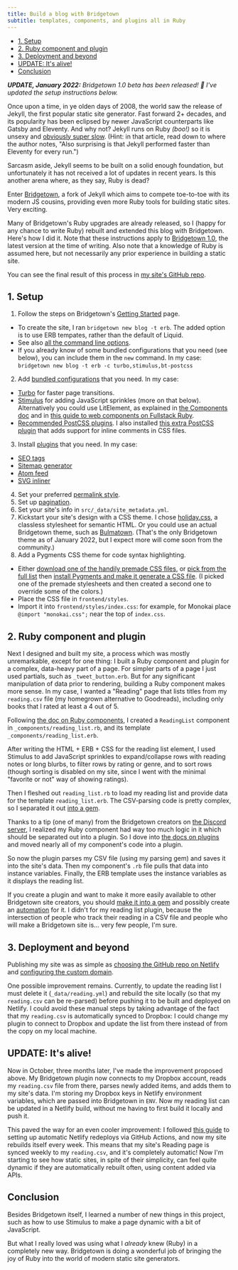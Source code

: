 ```yaml
---
title: Build a blog with Bridgetown
subtitle: templates, components, and plugins all in Ruby
---
```


- [1. Setup](#1-setup)
- [2. Ruby component and plugin](#2-ruby-component-and-plugin)
- [3. Deployment and beyond](#3-deployment-and-beyond)
- [UPDATE: It's alive!](#update-its-alive)
- [Conclusion](#conclusion)

***UPDATE, January 2022:** Bridgetown 1.0 beta has been released! 🎉 I've updated the setup instructions below.*

Once upon a time, in ye olden days of 2008, the world saw the release of Jekyll, the first popular static site generator. Fast forward 2+ decades, and its popularity has been eclipsed by newer JavaScript counterparts like Gatsby and Eleventy. And why not? Jekyll runs on Ruby *(boo!)* so it is unsexy and [obviously super slow](https://css-tricks.com/comparing-static-site-generator-build-times/#jekyll-the-odd-child). (Hint: in that article, read down to where the author notes, "Also surprising is that Jekyll performed faster than Eleventy for every run.")

Sarcasm aside, Jekyll seems to be built on a solid enough foundation, but unfortunately it has not received a lot of updates in recent years. Is this another arena where, as they say, Ruby is dead?

Enter [Bridgetown](https://edge.bridgetownrb.com/), a fork of Jekyll which aims to compete toe-to-toe with its modern JS cousins, providing even more Ruby tools for building static sites. Very exciting.

Many of Bridgetown's Ruby upgrades are already released, so I (happy for any chance to write Ruby) rebuilt and extended this blog with Bridgetown. Here's how I did it. Note that these instructions apply to [Bridgetown 1.0](https://edge.bridgetownrb.com/release/beta-1-is-feature-complete/), the latest version at the time of writing. Also note that a knowledge of Ruby is assumed here, but not necessarily any prior experience in building a static site.

You can see the final result of this process in [my site's GitHub repo](https://github.com/fpsvogel/blog-2021).

## 1. Setup

1. Follow the steps on Bridgetown's [Getting Started](https://edge.bridgetownrb.com/docs) page.
  - To create the site, I ran `bridgetown new blog -t erb`. The added option is to use ERB tempates, rather than the default of Liquid.
  - See also [all the command line options](https://edge.bridgetownrb.com/docs/command-line-usage).
  - If you already know of some bundled configurations that you need (see below), you can include them in the `new` command. In my case: `bridgetown new blog -t erb -c turbo,stimulus,bt-postcss`
2. Add [bundled configurations](https://edge.bridgetownrb.com/docs/bundled-configurations) that you need. In my case:
  - [Turbo](https://edge.bridgetownrb.com/docs/bundled-configurations#turbo) for faster page transitions.
  - [Stimulus](https://edge.bridgetownrb.com/docs/bundled-configurations#stimulus) for adding JavaScript sprinkles (more on that below). Alternatively you could use LitElement, as explained in [the Components doc](https://edge.bridgetownrb.com/docs/components) and in [this guide to web components on Fullstack Ruby](https://www.fullstackruby.dev/fullstack-development/2022/01/04/how-ruby-web-components-work-together/).
  - [Recommended PostCSS plugins](https://edge.bridgetownrb.com/docs/bundled-configurations#bridgetown-recommended-postcss-plugins). I also installed [this extra PostCSS plugin](https://github.com/postcss/postcss-scss#2-inline-comments-for-postcss) that adds support for inline comments in CSS files.
3. Install [plugins](https://edge.bridgetownrb.com/docs/plugins) that you need. In my case:
  - [SEO tags](https://github.com/bridgetownrb/bridgetown-seo-tag)
  - [Sitemap generator](https://github.com/ayushn21/bridgetown-sitemap)
  - [Atom feed](https://github.com/bridgetownrb/bridgetown-feed)
  - [SVG inliner](https://github.com/ayushn21/bridgetown-svg-inliner)
4. Set your preferred [permalink style](https://edge.bridgetownrb.com/docs/content/permalinks).
5. Set up [pagination](https://edge.bridgetownrb.com/docs/content/pagination).
6. Set your site's info in `src/_data/site_metadata.yml`.
7. Kickstart your site's design with a CSS theme. I chose [holiday.css](https://holidaycss.js.org/), a classless stylesheet for semantic HTML. Or you could use an actual Bridgetown theme, such as [Bulmatown](https://github.com/whitefusionhq/bulmatown). (That's the only Bridgetown theme as of January 2022, but I expect more will come soon from the community.)
8. Add a Pygments CSS theme for code syntax highlighting.
  - Either [download one of the handily premade CSS files](https://jwarby.github.io/jekyll-pygments-themes/languages/ruby.html), or [pick from the full list](https://pygments.org/demo/#try) then [install Pygments and make it generate a CSS file](https://stackoverflow.com/a/14989819/4158773). (I picked one of the premade stylesheets and then created a second one to override some of the colors.)
  - Place the CSS file in `frontend/styles`.
  - Import it into `frontend/styles/index.css`: for example, for Monokai place `@import "monokai.css";` near the top of `index.css`.

## 2. Ruby component and plugin

Next I designed and built my site, a process which was mostly unremarkable, except for one thing: I built a Ruby component and plugin for a complex, data-heavy part of a page. For simpler parts of a page I just used partials, such as `_tweet_button.erb`. But for any significant manipulation of data prior to rendering, building a Ruby component makes more sense. In my case, I wanted a "Reading" page that lists titles from my `reading.csv` file (my homegrown alternative to Goodreads), including only books that I rated at least a 4 out of 5.

Following [the doc on Ruby components](https://edge.bridgetownrb.com/docs/components/ruby), I created a `ReadingList` component in `_components/reading_list.rb`, and its template `_components/reading_list.erb`.

After writing the HTML + ERB + CSS for the reading list element, I used Stimulus to add JavaScript sprinkles to expand/collapse rows with reading notes or long blurbs, to filter rows by rating or genre, and to sort rows (though sorting is disabled on my site, since I went with the minimal "favorite or not" way of showing ratings).

Then I fleshed out `reading_list.rb` to load my reading list and provide data for the template `reading_list.erb`. The CSV-parsing code is pretty complex, so I separated it out [into a gem](https://github.com/fpsvogel/reading-csv).

Thanks to a tip (one of many) from the Bridgetown creators on [the Discord server](https://discord.gg/Cugms94QFM), I realized my Ruby component had way too much logic in it which should be separated out into a plugin. So I dove into [the docs on plugins](https://edge.bridgetownrb.com/docs/plugins) and moved nearly all of my component's code into a plugin.

So now the plugin parses my CSV file (using my parsing gem) and saves it into the site's data. Then my component's `.rb` file pulls that data into instance variables. Finally, the ERB template uses the instance variables as it displays the reading list.

If you create a plugin and want to make it more easily available to other Bridgetown site creators, you should [make it into a gem](https://edge.bridgetownrb.com/docs/plugins#creating-a-gem) and possibly create an [automation](https://edge.bridgetownrb.com/docs/automations) for it. I didn't for my reading list plugin, because the intersection of people who track their reading in a CSV file and people who will make a Bridgetown site is… very few people, I'm sure.

## 3. Deployment and beyond

Publishing my site was as simple as [choosing the GitHub repo on Netlify](https://www.netlify.com/blog/2016/09/29/a-step-by-step-guide-deploying-on-netlify/) and [configuring the custom domain](https://docs.netlify.com/domains-https/custom-domains/).

One possible improvement remains. Currently, to update the reading list I must delete it (`_data/reading.yml`) and rebuild the site locally (so that my `reading.csv` can be re-parsed) before pushing it to be built and deployed on Netlify. I could avoid these manual steps by taking advantage of the fact that my `reading.csv` is automatically synced to Dropbox: I could change my plugin to connect to Dropbox and update the list from there instead of from the copy on my local machine.

## UPDATE: It's alive!

Now in October, three months later, I've made the improvement proposed above. My Bridgetown plugin now connects to my Dropbox account, reads my `reading.csv` file from there, parses newly added items, and adds them to my site's data. I'm storing my Dropbox keys in Netlify environment variables, which are passed into Bridgetown in `ENV`. Now my reading list can be updated in a Netlify build, without me having to first build it locally and push it.

This paved the way for an even cooler improvement: I followed [this guide](https://www.stefanjudis.com/snippets/how-to-schedule-jamstack-deploys-with-netlify-and-github/) to setting up automatic Netlify redeploys via GitHub Actions, and now my site rebuilds itself every week. This means that my site's Reading page is synced weekly to my `reading.csv`, and it's completely automatic! Now I'm starting to see how static sites, in spite of their simplicity, can feel quite dynamic if they are automatically rebuilt often, using content added via APIs.

## Conclusion

Besides Bridgetown itself, I learned a number of new things in this project, such as how to use Stimulus to make a page dynamic with a bit of JavaScript.

But what I really loved was using what I *already* knew (Ruby) in a completely new way. Bridgetown is doing a wonderful job of bringing the joy of Ruby into the world of modern static site generators.

